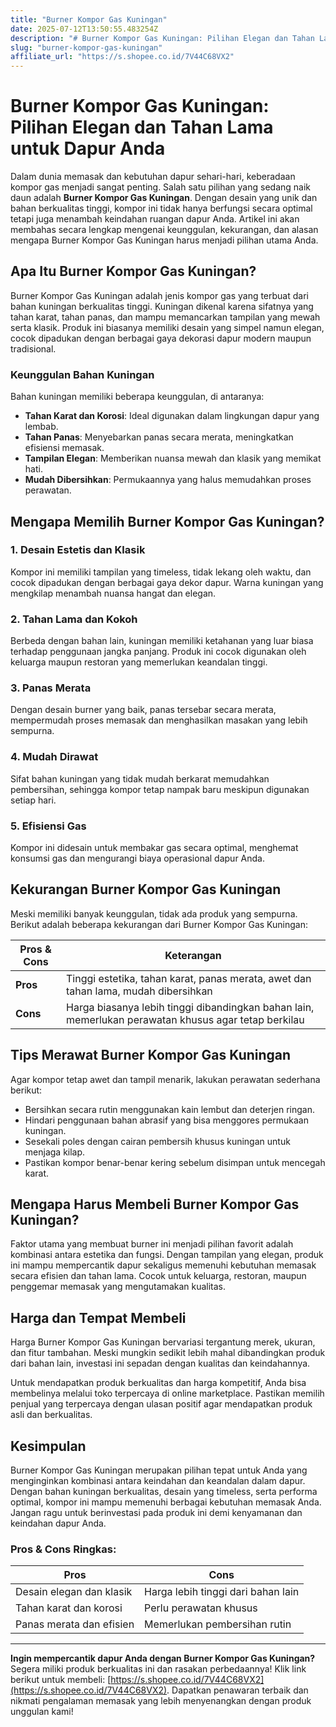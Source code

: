```yaml
---
title: "Burner Kompor Gas Kuningan"
date: 2025-07-12T13:50:55.483254Z
description: "# Burner Kompor Gas Kuningan: Pilihan Elegan dan Tahan Lama untuk Dapur Anda..."
slug: "burner-kompor-gas-kuningan"
affiliate_url: "https://s.shopee.co.id/7V44C68VX2"
---
```

# Burner Kompor Gas Kuningan: Pilihan Elegan dan Tahan Lama untuk Dapur Anda

Dalam dunia memasak dan kebutuhan dapur sehari-hari, keberadaan kompor gas menjadi sangat penting. Salah satu pilihan yang sedang naik daun adalah **Burner Kompor Gas Kuningan**. Dengan desain yang unik dan bahan berkualitas tinggi, kompor ini tidak hanya berfungsi secara optimal tetapi juga menambah keindahan ruangan dapur Anda. Artikel ini akan membahas secara lengkap mengenai keunggulan, kekurangan, dan alasan mengapa Burner Kompor Gas Kuningan harus menjadi pilihan utama Anda.

## Apa Itu Burner Kompor Gas Kuningan?

Burner Kompor Gas Kuningan adalah jenis kompor gas yang terbuat dari bahan kuningan berkualitas tinggi. Kuningan dikenal karena sifatnya yang tahan karat, tahan panas, dan mampu memancarkan tampilan yang mewah serta klasik. Produk ini biasanya memiliki desain yang simpel namun elegan, cocok dipadukan dengan berbagai gaya dekorasi dapur modern maupun tradisional.

### Keunggulan Bahan Kuningan

Bahan kuningan memiliki beberapa keunggulan, di antaranya:

- **Tahan Karat dan Korosi**: Ideal digunakan dalam lingkungan dapur yang lembab.
- **Tahan Panas**: Menyebarkan panas secara merata, meningkatkan efisiensi memasak.
- **Tampilan Elegan**: Memberikan nuansa mewah dan klasik yang memikat hati.
- **Mudah Dibersihkan**: Permukaannya yang halus memudahkan proses perawatan.

## Mengapa Memilih Burner Kompor Gas Kuningan?

### 1. Desain Estetis dan Klasik
Kompor ini memiliki tampilan yang timeless, tidak lekang oleh waktu, dan cocok dipadukan dengan berbagai gaya dekor dapur. Warna kuningan yang mengkilap menambah nuansa hangat dan elegan.

### 2. Tahan Lama dan Kokoh
Berbeda dengan bahan lain, kuningan memiliki ketahanan yang luar biasa terhadap penggunaan jangka panjang. Produk ini cocok digunakan oleh keluarga maupun restoran yang memerlukan keandalan tinggi.

### 3. Panas Merata
Dengan desain burner yang baik, panas tersebar secara merata, mempermudah proses memasak dan menghasilkan masakan yang lebih sempurna.

### 4. Mudah Dirawat
Sifat bahan kuningan yang tidak mudah berkarat memudahkan pembersihan, sehingga kompor tetap nampak baru meskipun digunakan setiap hari.

### 5. Efisiensi Gas
Kompor ini didesain untuk membakar gas secara optimal, menghemat konsumsi gas dan mengurangi biaya operasional dapur Anda.

## Kekurangan Burner Kompor Gas Kuningan

Meski memiliki banyak keunggulan, tidak ada produk yang sempurna. Berikut adalah beberapa kekurangan dari Burner Kompor Gas Kuningan:

| **Pros & Cons** | **Keterangan** |
|----------------|----------------|
| **Pros** | Tinggi estetika, tahan karat, panas merata, awet dan tahan lama, mudah dibersihkan |
| **Cons** | Harga biasanya lebih tinggi dibandingkan bahan lain, memerlukan perawatan khusus agar tetap berkilau |

## Tips Merawat Burner Kompor Gas Kuningan

Agar kompor tetap awet dan tampil menarik, lakukan perawatan sederhana berikut:

- Bersihkan secara rutin menggunakan kain lembut dan deterjen ringan.
- Hindari penggunaan bahan abrasif yang bisa menggores permukaan kuningan.
- Sesekali poles dengan cairan pembersih khusus kuningan untuk menjaga kilap.
- Pastikan kompor benar-benar kering sebelum disimpan untuk mencegah karat.

## Mengapa Harus Membeli Burner Kompor Gas Kuningan?

Faktor utama yang membuat burner ini menjadi pilihan favorit adalah kombinasi antara estetika dan fungsi. Dengan tampilan yang elegan, produk ini mampu mempercantik dapur sekaligus memenuhi kebutuhan memasak secara efisien dan tahan lama. Cocok untuk keluarga, restoran, maupun penggemar memasak yang mengutamakan kualitas.

## Harga dan Tempat Membeli

Harga Burner Kompor Gas Kuningan bervariasi tergantung merek, ukuran, dan fitur tambahan. Meski mungkin sedikit lebih mahal dibandingkan produk dari bahan lain, investasi ini sepadan dengan kualitas dan keindahannya.

Untuk mendapatkan produk berkualitas dan harga kompetitif, Anda bisa membelinya melalui toko terpercaya di online marketplace. Pastikan memilih penjual yang terpercaya dengan ulasan positif agar mendapatkan produk asli dan berkualitas.

## Kesimpulan

Burner Kompor Gas Kuningan merupakan pilihan tepat untuk Anda yang menginginkan kombinasi antara keindahan dan keandalan dalam dapur. Dengan bahan kuningan berkualitas, desain yang timeless, serta performa optimal, kompor ini mampu memenuhi berbagai kebutuhan memasak Anda. Jangan ragu untuk berinvestasi pada produk ini demi kenyamanan dan keindahan dapur Anda.

### Pros & Cons Ringkas:

| **Pros** | **Cons** |
|------------|------------|
| Desain elegan dan klasik | Harga lebih tinggi dari bahan lain |
| Tahan karat dan korosi | Perlu perawatan khusus |
| Panas merata dan efisien | Memerlukan pembersihan rutin |

---

**Ingin mempercantik dapur Anda dengan Burner Kompor Gas Kuningan?** Segera miliki produk berkualitas ini dan rasakan perbedaannya! Klik link berikut untuk membeli: [https://s.shopee.co.id/7V44C68VX2](https://s.shopee.co.id/7V44C68VX2). Dapatkan penawaran terbaik dan nikmati pengalaman memasak yang lebih menyenangkan dengan produk unggulan kami!